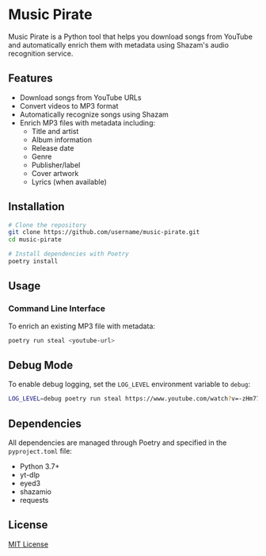 # Music Pirate

Music Pirate is a Python tool that helps you download songs from YouTube and automatically enrich them with metadata using Shazam's audio recognition service.

## Features

- Download songs from YouTube URLs
- Convert videos to MP3 format
- Automatically recognize songs using Shazam
- Enrich MP3 files with metadata including:
  - Title and artist
  - Album information
  - Release date
  - Genre
  - Publisher/label
  - Cover artwork
  - Lyrics (when available)

## Installation

```bash
# Clone the repository
git clone https://github.com/username/music-pirate.git
cd music-pirate

# Install dependencies with Poetry
poetry install

```

## Usage

### Command Line Interface

To enrich an existing MP3 file with metadata:

```bash
poetry run steal <youtube-url>
```

## Debug Mode

To enable debug logging, set the `LOG_LEVEL` environment variable to `debug`:

```bash
LOG_LEVEL=debug poetry run steal https://www.youtube.com/watch?v=-zHm77FkW3U
```

## Dependencies

All dependencies are managed through Poetry and specified in the `pyproject.toml` file:

- Python 3.7+
- yt-dlp
- eyed3
- shazamio
- requests

## License

[MIT License](LICENSE)

